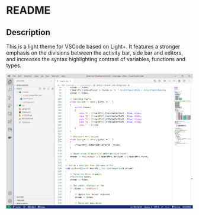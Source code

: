 # README
## Description
This is a light theme for VSCode based on Light+. It features a stronger emphasis on the divisions between the activity bar, side bar and editors, and increases the syntax highlighting contrast of variables, functions and types.

<img src="preview.png" alt="Light++ preview" width="950">